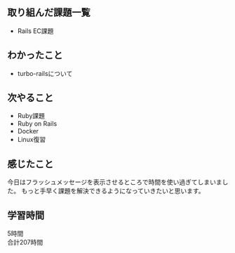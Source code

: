 ## 取り組んだ課題一覧
- Rails EC課題

## わかったこと
- turbo-railsについて

## 次やること
- Ruby課題
- Ruby on Rails
- Docker
- Linux復習

## 感じたこと
今日はフラッシュメッセージを表示させるところで時間を使い過ぎてしまいました。
もっと手早く課題を解決できるようになっていきたいと思います。

## 学習時間
5時間<br />
合計207時間